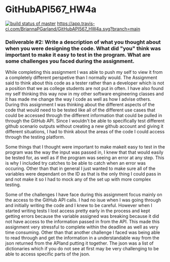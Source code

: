 # GitHubAPI567_HW4a

[![build status of master](https://app.travis-ci.com/BriannaPGarland/GitHubAPI567_HW4a.svg?branch=main)](https://travis-ci.com/BriannaPGarland/GitHubAPI567_HW4a)
https://app.travis-ci.com/BriannaPGarland/GitHubAPI567_HW4a.svg?branch=main

### Deliverable #2: Write a description of what you thought about when you were designing the code. What did "you" think was important to make it easy to test in the program. What are some challenges you faced during the assignment. 

While completing this assignment I was able to push my self to view it from a completely different perspetive than I normally would. The Assignment said to think about this code as a tester rather than a developer which is not a position that we as college students are not put in often. I have also found my self thinking this way now in my other software engineering classes and it has made me change the way I code as well as how I advise others. During this assignment I was thinking about the different aspects of the code that would need to be tested like all of the different use cases that could be accessed through the different information that could be pulled in through the GitHub API. Since I wouldn't be able to specifically test different github scenario outputs without creating a new github account and giving it different situations, I had to think about the areas of the code I could access through the testing platform. 

Some things that I thought were important to make makeit easy to test in the program was the way the input was passed in, I knew that that would easily be tested for, as well as if the program was seeing an error at any step. This is why I included try catches to be able to catch when an error was occuring. Other than that in general I just wanted to make sure all of the variables were dependant on the ID as that is the only thing I could pass in and not make it so I had to mock any of the set up with more complex testing. 

Some of the challenges I have face during this assignment focus mainly on the access to the GitHub API calls. I had no isue when I was going through and initially writing the code and I knew to be careful. However when I started writing tests I lost access pretty early in the process and kept getting errors because the variable assigned was breaking because it did not have access to the information passed in from the API. This made this assignment very stressful to complete within the deadline as well as very time consuming. Other than that another challenge I faced was being able to read through and get the information in a understandable way from the json returned from the APIand putting it together. The json was a list of dictionaries which if you do not see at first may be very challenging to be able to access specific parts of the json. 

